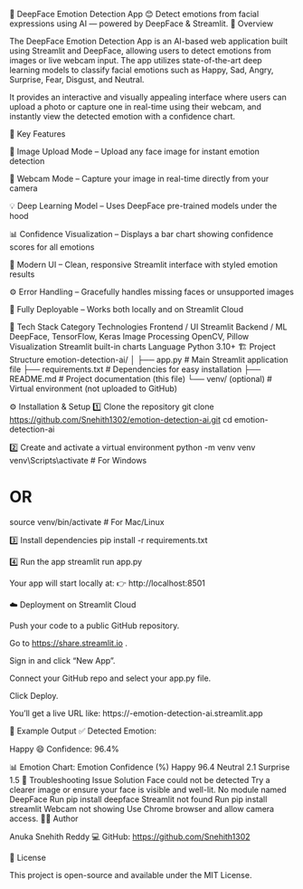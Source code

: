 🧠 DeepFace Emotion Detection App
😊 Detect emotions from facial expressions using AI — powered by DeepFace & Streamlit.
📸 Overview

The DeepFace Emotion Detection App is an AI-based web application built using Streamlit and DeepFace, allowing users to detect emotions from images or live webcam input.
The app utilizes state-of-the-art deep learning models to classify facial emotions such as Happy, Sad, Angry, Surprise, Fear, Disgust, and Neutral.

It provides an interactive and visually appealing interface where users can upload a photo or capture one in real-time using their webcam, and instantly view the detected emotion with a confidence chart.

🌟 Key Features

📂 Image Upload Mode – Upload any face image for instant emotion detection

🎥 Webcam Mode – Capture your image in real-time directly from your camera

💡 Deep Learning Model – Uses DeepFace pre-trained models under the hood

📊 Confidence Visualization – Displays a bar chart showing confidence scores for all emotions

🎨 Modern UI – Clean, responsive Streamlit interface with styled emotion results

⚙️ Error Handling – Gracefully handles missing faces or unsupported images

🧩 Fully Deployable – Works both locally and on Streamlit Cloud

🧰 Tech Stack
Category	Technologies
Frontend / UI	Streamlit
Backend / ML	DeepFace, TensorFlow, Keras
Image Processing	OpenCV, Pillow
Visualization	Streamlit built-in charts
Language	Python 3.10+
🏗️ Project Structure
emotion-detection-ai/
│
├── app.py                # Main Streamlit application file
├── requirements.txt      # Dependencies for easy installation
├── README.md             # Project documentation (this file)
└── venv/ (optional)      # Virtual environment (not uploaded to GitHub)

⚙️ Installation & Setup
1️⃣ Clone the repository
git clone https://github.com/Snehith1302/emotion-detection-ai.git
cd emotion-detection-ai

2️⃣ Create and activate a virtual environment
python -m venv venv
venv\Scripts\activate       # For Windows
# OR
source venv/bin/activate    # For Mac/Linux

3️⃣ Install dependencies
pip install -r requirements.txt

4️⃣ Run the app
streamlit run app.py


Your app will start locally at:
👉 http://localhost:8501

☁️ Deployment on Streamlit Cloud

Push your code to a public GitHub repository.

Go to https://share.streamlit.io
.

Sign in and click “New App”.

Connect your GitHub repo and select your app.py file.

Click Deploy.

You’ll get a live URL like:
https://<your-username>-emotion-detection-ai.streamlit.app

🧪 Example Output
✅ Detected Emotion:

Happy 😄
Confidence: 96.4%

📊 Emotion Chart:
Emotion	Confidence (%)
Happy	96.4
Neutral	2.1
Surprise	1.5
🧩 Troubleshooting
Issue	Solution
Face could not be detected	Try a clearer image or ensure your face is visible and well-lit.
No module named DeepFace	Run pip install deepface
Streamlit not found	Run pip install streamlit
Webcam not showing	Use Chrome browser and allow camera access.
👨‍💻 Author

Anuka Snehith Reddy
💻 GitHub: https://github.com/Snehith1302

📜 License


This project is open-source and available under the MIT License.
